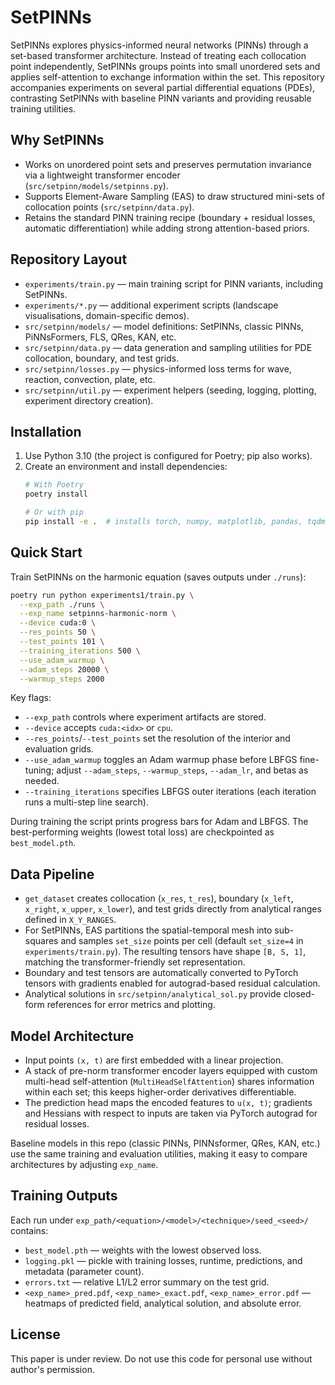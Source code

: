 # SetPINNs

SetPINNs explores physics-informed neural networks (PINNs) through a set-based transformer architecture. Instead of treating each collocation point independently, SetPINNs groups points into small unordered sets and applies self-attention to exchange information within the set. This repository accompanies experiments on several partial differential equations (PDEs), contrasting SetPINNs with baseline PINN variants and providing reusable training utilities.

## Why SetPINNs
- Works on unordered point sets and preserves permutation invariance via a lightweight transformer encoder (`src/setpinn/models/setpinns.py`).
- Supports Element-Aware Sampling (EAS) to draw structured mini-sets of collocation points (`src/setpinn/data.py`).
- Retains the standard PINN training recipe (boundary + residual losses, automatic differentiation) while adding strong attention-based priors.

## Repository Layout
- `experiments/train.py` — main training script for PINN variants, including SetPINNs.
- `experiments/*.py` — additional experiment scripts (landscape visualisations, domain-specific demos).
- `src/setpinn/models/` — model definitions: SetPINNs, classic PINNs, PiNNsFormers, FLS, QRes, KAN, etc.
- `src/setpinn/data.py` — data generation and sampling utilities for PDE collocation, boundary, and test grids.
- `src/setpinn/losses.py` — physics-informed loss terms for wave, reaction, convection, plate, etc.
- `src/setpinn/util.py` — experiment helpers (seeding, logging, plotting, experiment directory creation).

## Installation
1. Use Python 3.10 (the project is configured for Poetry; pip also works).
2. Create an environment and install dependencies:
   ```bash
   # With Poetry
   poetry install

   # Or with pip
   pip install -e .  # installs torch, numpy, matplotlib, pandas, tqdm, scikit-learn
   ```

## Quick Start
Train SetPINNs on the harmonic equation (saves outputs under `./runs`):
```bash
poetry run python experiments1/train.py \
  --exp_path ./runs \
  --exp_name setpinns-harmonic-norm \
  --device cuda:0 \
  --res_points 50 \
  --test_points 101 \
  --training_iterations 500 \
  --use_adam_warmup \
  --adam_steps 20000 \
  --warmup_steps 2000
```

Key flags:
- `--exp_path` controls where experiment artifacts are stored.
- `--device` accepts `cuda:<idx>` or `cpu`.
- `--res_points`/`--test_points` set the resolution of the interior and evaluation grids.
- `--use_adam_warmup` toggles an Adam warmup phase before LBFGS fine-tuning; adjust `--adam_steps`, `--warmup_steps`, `--adam_lr`, and betas as needed.
- `--training_iterations` specifies LBFGS outer iterations (each iteration runs a multi-step line search).

During training the script prints progress bars for Adam and LBFGS. The best-performing weights (lowest total loss) are checkpointed as `best_model.pth`.

## Data Pipeline
- `get_dataset` creates collocation (`x_res`, `t_res`), boundary (`x_left`, `x_right`, `x_upper`, `x_lower`), and test grids directly from analytical ranges defined in `X_Y_RANGES`.
- For SetPINNs, EAS partitions the spatial-temporal mesh into sub-squares and samples `set_size` points per cell (default `set_size=4` in `experiments/train.py`). The resulting tensors have shape `[B, S, 1]`, matching the transformer-friendly set representation.
- Boundary and test tensors are automatically converted to PyTorch tensors with gradients enabled for autograd-based residual calculation.
- Analytical solutions in `src/setpinn/analytical_sol.py` provide closed-form references for error metrics and plotting.

## Model Architecture
- Input points `(x, t)` are first embedded with a linear projection.
- A stack of pre-norm transformer encoder layers equipped with custom multi-head self-attention (`MultiHeadSelfAttention`) shares information within each set; this keeps higher-order derivatives differentiable.
- The prediction head maps the encoded features to `u(x, t)`; gradients and Hessians with respect to inputs are taken via PyTorch autograd for residual losses.

Baseline models in this repo (classic PINNs, PINNsformer, QRes, KAN, etc.) use the same training and evaluation utilities, making it easy to compare architectures by adjusting `exp_name`.

## Training Outputs
Each run under `exp_path/<equation>/<model>/<technique>/seed_<seed>/` contains:
- `best_model.pth` — weights with the lowest observed loss.
- `logging.pkl` — pickle with training losses, runtime, predictions, and metadata (parameter count).
- `errors.txt` — relative L1/L2 error summary on the test grid.
- `<exp_name>_pred.pdf`, `<exp_name>_exact.pdf`, `<exp_name>_error.pdf` — heatmaps of predicted field, analytical solution, and absolute error.

## License
This paper is under review. Do not use this code for personal use without author's permission.
